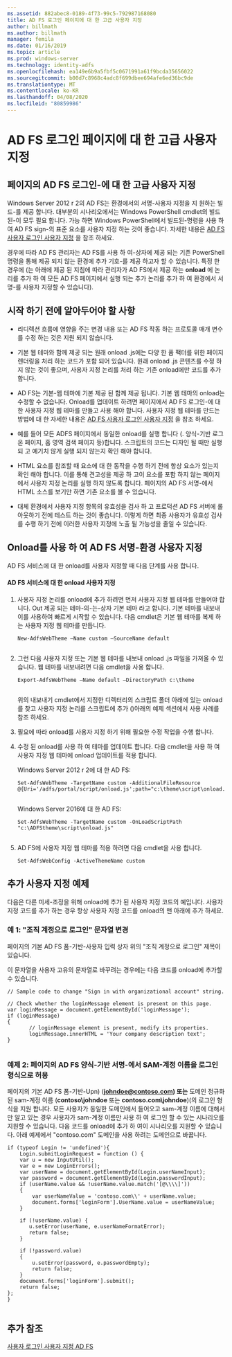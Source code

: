 ```yaml
---
ms.assetid: 882abec8-0189-4f73-99c5-792987168080
title: AD FS 로그인 페이지에 대 한 고급 사용자 지정
author: billmath
ms.author: billmath
manager: femila
ms.date: 01/16/2019
ms.topic: article
ms.prod: windows-server
ms.technology: identity-adfs
ms.openlocfilehash: ea149e6b9a5fbf5c0671991a61f9bcda35656022
ms.sourcegitcommit: b00d7c8968c4adc8f699dbee694afe6ed36bc9de
ms.translationtype: MT
ms.contentlocale: ko-KR
ms.lasthandoff: 04/08/2020
ms.locfileid: "80859986"
---
```

# <a name="advanced-customization-of-ad-fs-sign-in-pages"></a>AD FS 로그인 페이지에 대 한 고급 사용자 지정

  
## <a name="advanced-customization-of-ad-fs-sign-in-pages"></a>페이지의 AD FS 로그인\-에 대 한 고급 사용자 지정  
Windows Server 2012 r 2의 AD FS는 환경에서의 서명\-사용자 지정을 지 원하는 빌드\-를 제공 합니다. 대부분의 시나리오에서는 Windows PowerShell cmdlet의 빌드된\-이 모두 필요 합니다.  가능 하면 Windows PowerShell에서 빌드된\-명령을 사용 하 여 AD FS sign\-의 표준 요소를 사용자 지정 하는 것이 좋습니다.  자세한 내용은 [AD FS 사용자 로그인 사용자 지정](AD-FS-user-sign-in-customization.md) 을 참조 하세요.  
  
경우에 따라 AD FS 관리자는 AD FS를 사용 하 여\-상자에 제공 되는 기존 PowerShell 명령을 통해 제공 되지 않는 환경에 추가 기호\-를 제공 하고자 할 수 있습니다. 특정 한 경우에 \(는 아래에 제공 된 지침에 따라 관리자가 AD FS에서 제공 하는 **onload** 에 논리를 추가 하 여 모든 AD FS 페이지에서 실행 되는 추가 논리를 추가 하 여 환경에서 서명\-를 사용자 지정할 수 있습니다\).  
  
## <a name="things-to-know-before-you-start"></a>시작 하기 전에 알아두어야 할 사항  
  
-   리디렉션 흐름에 영향을 주는 변경 내용 또는 AD FS 작동 하는 프로토콜 매개 변수를 수정 하는 것은 지원 되지 않습니다.
  
-   기본 웹 테마와 함께 제공 되는 원래 onload .js에는 다양 한 폼 팩터를 위한 페이지 렌더링을 처리 하는 코드가 포함 되어 있습니다. 원래 onload .js 콘텐츠를 수정 하지 않는 것이 좋으며, 사용자 지정 논리를 처리 하는 기존 onload에만 코드를 추가 합니다.  
  
-   AD FS는 기본\-웹 테마에 기본 제공 된 함께 제공 됩니다. 기본 웹 테마의 onload는 수정할 수 없습니다. Onload를 업데이트 하려면 페이지에서 AD FS 로그인\-에 대 한 사용자 지정 웹 테마를 만들고 사용 해야 합니다.  사용자 지정 웹 테마를 만드는 방법에 대 한 자세한 내용은 [AD FS 사용자 로그인 사용자 지정](AD-FS-user-sign-in-customization.md) 을 참조 하세요.  
  
-   예를 들어 모든 ADFS 페이지에서 동일한 onload를 실행 합니다 \(. 양식\-기반 로그온 페이지, 홈 영역 검색 페이지 등\)합니다. 스크립트의 코드는 디자인 될 때만 실행 되 고 예기치 않게 실행 되지 않는지 확인 해야 합니다.  
  
-   HTML 요소를 참조할 때 요소에 대 한 동작을 수행 하기 전에 항상 요소가 있는지 확인 해야 합니다. 이를 통해 견고성을 제공 하 고이 요소를 포함 하지 않는 페이지에서 사용자 지정 논리를 실행 하지 않도록 합니다. 페이지의 AD FS 서명\-에서 HTML 소스를 보기만 하면 기존 요소를 볼 수 있습니다.  
  
-   대체 환경에서 사용자 지정 항목의 유효성을 검사 하 고 프로덕션 AD FS 서버에 롤아웃하기 전에 테스트 하는 것이 좋습니다. 이렇게 하면 최종 사용자가 유효성 검사를 수행 하기 전에 이러한 사용자 지정에 노출 될 가능성을 줄일 수 있습니다.  
  
## <a name="customizing-the-ad-fs-sign-in-experience-by-using-onloadjs"></a>Onload를 사용 하 여 AD FS 서명\-환경 사용자 지정  
AD FS 서비스에 대 한 onload를 사용자 지정할 때 다음 단계를 사용 합니다.  
  
#### <a name="customizing-onloadjs-for-the-ad-fs-service"></a>AD FS 서비스에 대 한 onload 사용자 지정  
  
1.  사용자 지정 논리를 onload에 추가 하려면 먼저 사용자 지정 웹 테마를 만들어야 합니다. Out 제공 되는 테마\-의\-는\-상자 기본 테마 라고 합니다. 기본 테마를 내보내 이를 사용하여 빠르게 시작할 수 있습니다. 다음 cmdlet은 기본 웹 테마를 복제 하는 사용자 지정 웹 테마를 만듭니다.  
  
    ```  
    New-AdfsWebTheme –Name custom –SourceName default  
  
    ```  
  
2.  그런 다음 사용자 지정 또는 기본 웹 테마를 내보내 onload .js 파일을 가져올 수 있습니다. 웹 테마를 내보내려면 다음 cmdlet을 사용 합니다.  
  
    ```  
    Export-AdfsWebTheme –Name default –DirectoryPath c:\theme  
  
    ```  
  
    위의 내보내기 cmdlet에서 지정한 디렉터리의 스크립트 폴더 아래에 있는 onload를 찾고 사용자 지정 논리를 스크립트에 추가 \(\)아래의 예제 섹션에서 사용 사례를 참조 하세요.  
  
3.  필요에 따라 onload를 사용자 지정 하기 위해 필요한 수정 작업을 수행 합니다.  
  
4.  수정 된 onload를 사용 하 여 테마를 업데이트 합니다. 다음 cmdlet을 사용 하 여 사용자 지정 웹 테마에 onload 업데이트를 적용 합니다.  

     Windows Server 2012 r 2에 대 한 AD FS:  

    ```  
    Set-AdfsWebTheme -TargetName custom -AdditionalFileResource @{Uri='/adfs/portal/script/onload.js';path="c:\theme\script\onload.js"}  
  
    ```  
    Windows Server 2016에 대 한 AD FS:

     ```  
    Set-AdfsWebTheme -TargetName custom -OnLoadScriptPath "c:\ADFStheme\script\onload.js"   
  
    ```  
  
5.  AD FS에 사용자 지정 웹 테마를 적용 하려면 다음 cmdlet을 사용 합니다.  
  
    ```  
    Set-AdfsWebConfig -ActiveThemeName custom  
    ```  
  
## <a name="additional-customization-examples"></a>추가 사용자 지정 예제  
다음은 다른 미세\-조정을 위해 onload에 추가 된 사용자 지정 코드의 예입니다. 사용자 지정 코드를 추가 하는 경우 항상 사용자 지정 코드를 onload의 맨 아래에 추가 하세요.  
  
### <a name="example-1-change-sign-in-with-organizational-account-string"></a>예 1: "조직 계정으로 로그인" 문자열 변경  
페이지의 기본 AD FS 폼\-기반\-사용자 입력 상자 위의 "조직 계정으로 로그인" 제목이 있습니다.  
  
이 문자열을 사용자 고유의 문자열로 바꾸려는 경우에는 다음 코드를 onload에 추가할 수 있습니다.  
  
```  
// Sample code to change "Sign in with organizational account" string.  
  
// Check whether the loginMessage element is present on this page.  
var loginMessage = document.getElementById('loginMessage');  
if (loginMessage)  
{  
       // loginMessage element is present, modify its properties.  
       loginMessage.innerHTML = 'Your company description text';  
}  
  
```  
  
### <a name="example-2-accept-sam-account-name-as-a-login-format-on-an-ad-fs-form-based-sign-in-page"></a>예제 2: 페이지의 AD FS 양식\-기반 서명\-에서 SAM\-계정 이름을 로그인 형식으로 허용  
페이지의 기본 AD FS 폼\-기반\-Upn\) \(<strong>johndoe@contoso.com\) 또는</strong> 도메인 정규화 된 sam\-계정 이름 \(**contoso\\johndoe** 또는 **contoso.com\\johndoe**\)\(의 로그인 형식을 지원 합니다. 모든 사용자가 동일한 도메인에서 들어오고 sam\-계정 이름에 대해서만 알고 있는 경우 사용자가 sam\-계정 이름만 사용 하 여 로그인 할 수 있는 시나리오를 지원할 수 있습니다. 다음 코드를 onload에 추가 하 여이 시나리오를 지원할 수 있습니다. 아래 예제에서 "contoso.com" 도메인을 사용 하려는 도메인으로 바꿉니다.  
  
```  
if (typeof Login != 'undefined'){  
    Login.submitLoginRequest = function () {   
    var u = new InputUtil();  
    var e = new LoginErrors();  
    var userName = document.getElementById(Login.userNameInput);  
    var password = document.getElementById(Login.passwordInput);  
    if (userName.value && !userName.value.match('[@\\\\]'))   
    {  
        var userNameValue = 'contoso.com\\' + userName.value;  
        document.forms['loginForm'].UserName.value = userNameValue;  
    }  
  
    if (!userName.value) {  
       u.setError(userName, e.userNameFormatError);  
       return false;  
    }  
  
    if (!password.value)   
    {  
        u.setError(password, e.passwordEmpty);  
        return false;  
    }  
    document.forms['loginForm'].submit();  
    return false;  
};  
}  
  
```  
  
## <a name="additional-references"></a>추가 참조 
[사용자 로그인 사용자 지정 AD FS](AD-FS-user-sign-in-customization.md)  
  

